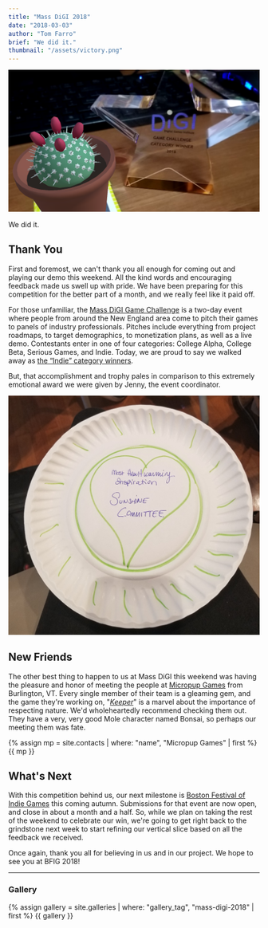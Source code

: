 ```yaml
---
title: "Mass DiGI 2018"
date: "2018-03-03"
author: "Tom Farro"
brief: "We did it."
thumbnail: "/assets/victory.png"
---
```


![victory](../assets/victory.png)

We did it.

<!--more-->

## Thank You

First and foremost, we can't thank you all enough for coming out and playing our demo this weekend. All the kind words and encouraging feedback made us swell up with pride. We have been preparing for this competition for the better part of a month, and we really feel like it paid off.

For those unfamiliar, the [Mass DiGI Game Challenge][massdigi] is a two-day event where people from around the New England area come to pitch their games to panels of industry professionals. Pitches include everything from project roadmaps, to target demographics, to monetization plans, as well as a live demo. Contestants enter in one of four categories: College Alpha, College Beta, Serious Games, and Indie. Today, we are proud to say we walked away as [the “Indie” category winners][winner].

But, that accomplishment and trophy pales in comparison to this extremely emotional award we were given by Jenny, the event coordinator.

![heartfelt](../assets/gallery/mass-digi-2018/8.jpg)

## New Friends

The other best thing to happen to us at Mass DiGI this weekend was having the pleasure and honor of meeting the people at [Micropup Games][micropup] from Burlington, VT. Every single member of their team is a gleaming gem, and the game they're working on, "<i>[Keeper][keeper]</i>" is a marvel about the importance of respecting nature. We'd wholeheartedly recommend checking them out. They have a very, very good Mole character named Bonsai, so perhaps our meeting them was fate.

<div class="contact">
{% assign mp = site.contacts | where: "name", "Micropup Games" | first %}
{{ mp }}
</div>

## What's Next

With this competition behind us, our next milestone is [Boston Festival of Indie Games][bfig] this coming autumn. Submissions for that event are now open, and close in about a month and a half. So, while we plan on taking the rest of the weekend to celebrate our win, we're going to get right back to the grindstone next week to start refining our vertical slice based on all the feedback we received. 

Once again, thank you all for believing in us and in our project. We hope to see you at BFIG 2018!

<div>
  <hr>
  <h3>Gallery</h3>
  {% assign gallery = site.galleries | where: "gallery_tag", "mass-digi-2018" | first %}
  {{ gallery }}
</div>

[massdigi]: https://www.massdigi.org/gamechallenge/
[winner]: https://www.massdigi.org/sip-blog/2018-massdigi-game-challenge-winners-3-3-18/
[micropup]: https://twitter.com/MicropupGames
[keeper]: https://vimeo.com/243470834 
[bfig]: https://www.bostonfig.com/